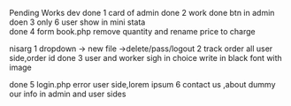 Pending Works
dev 
 done 1 card of admin
 done 2 work done btn in admin
 doen 3 only 6 user show in mini stata   
 done 4 form book.php remove quantity and rename price to charge
 
nisarg
            1  dropdown -> new file ->delete/pass/logout
            2  track order all user side,order id
   done     3  user and worker sigh in choice write in black font with image
 
 done   5  login.php error user side,lorem ipsum
            6  contact us ,about dummy our info in admin and user sides
